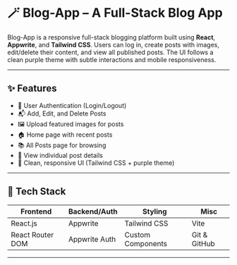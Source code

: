 # 🪄 Blog-App – A Full-Stack Blog App

Blog-App is a responsive full-stack blogging platform built using **React**, **Appwrite**, and **Tailwind CSS**. Users can log in, create posts with images, edit/delete their content, and view all published posts. The UI follows a clean purple theme with subtle interactions and mobile responsiveness.

---

## ✨ Features

- 🔐 User Authentication (Login/Logout)
- 📬 Add, Edit, and Delete Posts
- 🖼️ Upload featured images for posts
- 🏠 Home page with recent posts
- 📚 All Posts page for browsing
- 📄 View individual post details
- 🎨 Clean, responsive UI (Tailwind CSS + purple theme)


---

## 🚀 Tech Stack

| Frontend | Backend/Auth | Styling | Misc |
|----------|--------------|---------|------|
| React.js | Appwrite     | Tailwind CSS | Vite |
| React Router DOM | Appwrite Auth | Custom Components | Git & GitHub |

---



